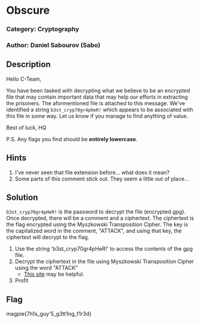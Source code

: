 # Obscure
### Category: Cryptography
### Author: Daniel Sabourov (Sabo)

## Description
Hello C-Team,

You have been tasked with decrypting what we believe to be an encrypted file that may contain important data that may help our efforts in extracting the prisoners. The aformentioned file is attached to this message. We've identified a string `b3st_cryp70gr4pHeR!` which appears to be associated with this file in some way. Let us know if you manage to find anything of value.

Best of luck,
HQ

P.S. Any flags you find should be **entirely lowercase**.

## Hints
1. I've never seen that file extension before... what does it mean?
2. Some parts of this comment stick out. They seem a little out of place...

## Solution
`b3st_cryp70gr4pHeR!` is the password to decrypt the file (encrypted.gpg). Once decrypted, there will be a comment and a ciphertext. The ciphertext is the flag encrypted using the Myszkowski Transposition Cipher. The key is the capitalized word in the comment, "ATTACK", and using that key, the ciphertext will decrypt to the flag.

1. Use the string 'b3st_cryp70gr4pHeR!' to access the contents of the gpg file.
2. Decrypt the ciphertext in the file using Myszkowski Transposition Cipher using the word "ATTACK"
    * [This site](https://crypto.interactive-maths.com/myszkowski-transposition-cipher.html) may be helpful.
3. Profit

## Flag
magpie{7h1s_guy'5_g3tt1ng_f1r3d}
